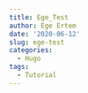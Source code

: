 ```yaml
---
title: Ege_Test
author: Ege Ertem
date: '2020-06-12'
slug: ege-test
categories:
  - Hugo
tags:
  - Tutorial
---
```


